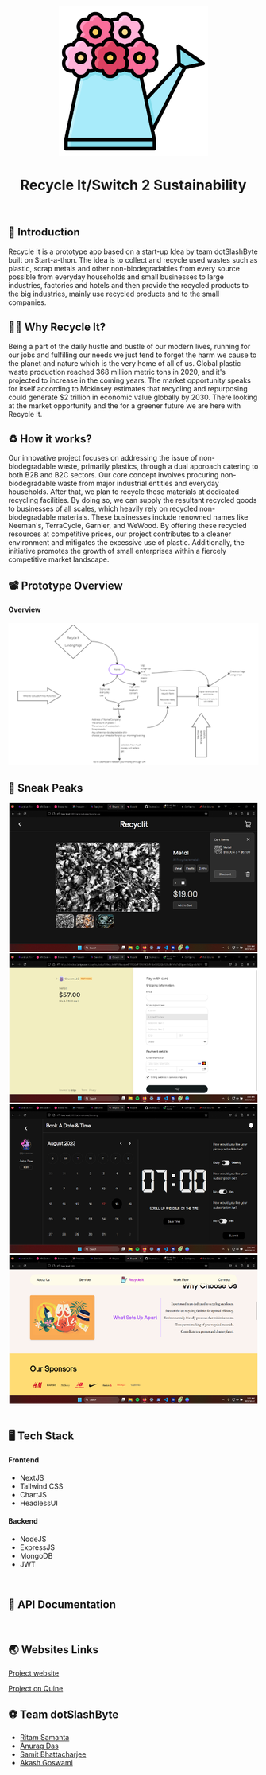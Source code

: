 <div align="center">

<img src ="https://github.com/RitamSamant/Recycle-It/blob/main/frontend/public/images/logos/watering-can.png" width=300 height=300>

# Recycle It/Switch 2 Sustainability

</div>
</br>

## 🚀 Introduction
Recycle It is a prototype app based on a start-up Idea by team dotSlashByte built on Start-a-thon. The idea is to collect and recycle used wastes such as plastic, scrap metals and other non-biodegradables from every source possible from everyday households and small businesses to large industries, factories and hotels and then provide the recycled products to the big industries, mainly use recycled products and to the small companies.
</br>
## 🕵️‍♀️ Why Recycle It?

Being a part of the daily hustle and bustle of our modern lives, running for our jobs and fulfilling our needs we just tend to forget the harm we cause to the planet and nature which is the very home of all of us. Global plastic waste production reached 368 million metric tons in 2020, and it's projected to increase in the coming years. The market opportunity speaks for itself according to Mckinsey estimates that recycling and repurposing could generate $2 trillion in economic value globally by 2030. There looking at the market opportunity and the for a greener future we are here with Recycle It.
</br>
## ♻️ How it works?
Our innovative project focuses on addressing the issue of non-biodegradable waste, primarily plastics, through a dual approach catering to both B2B and B2C sectors. Our core concept involves procuring non-biodegradable waste from major industrial entities and everyday households. After that, we plan to recycle these materials at dedicated recycling facilities. By doing so, we can supply the resultant recycled goods to businesses of all scales, which heavily rely on recycled non-biodegradable materials. These businesses include renowned names like Neeman's, TerraCycle, Garnier, and WeWood. By offering these recycled resources at competitive prices, our project contributes to a cleaner environment and mitigates the excessive use of plastic. Additionally, the initiative promotes the growth of small enterprises within a fiercely competitive market landscape. 
</br>
## 📽️ Prototype Overview
#### Overview
<img src="https://github.com/RitamSamant/Recycle-It/blob/main/src/overview.png"/>
</br>

## 👀 Sneak Peaks
<div align = "center">
<img src = "src/Checkout.png" width = 500 height = 300>
<img src = "src/Stripe payment gateway.png" width = 500 height = 300>
<img src = "src/booking page.png" width = 500 height = 300>
<img src = "src/home page ss.png" width = 500 height = 300>
</div>
</br>

## 🖥️ Tech Stack
#### Frontend
- NextJS
- Tailwind CSS
- ChartJS
- HeadlessUI

#### Backend
- NodeJS
- ExpressJS
- MongoDB
- JWT
</br>

## 📜 API Documentation
</br>

## 🌏 Websites Links
[Project website](https://recycle-it.vercel.app/)

[Project on Quine](https://quine.sh/repo/RitamSamant-Recycle-It-678676521)
</br>

## ⚽ Team dotSlashByte
- [Ritam Samanta](https://github.com/RitamSamant)
- [Anurag Das](https://github.com/oeuvars)
- [Samit Bhattacharjee](https://github.com/Samit-prsl)
- [Akash Goswami](https://github.com/Akashbuilds)

</br>




